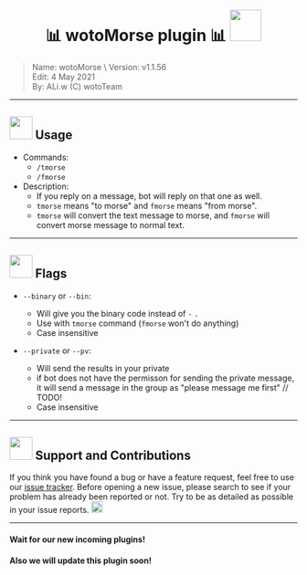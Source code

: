 <!--
	Rudeus Telegram Bot Project
	Copyright (C) 2021 wotoTeam, ALiwoto
	This file is subject to the terms and conditions defined in
	file 'LICENSE', which is part of the source code.
-->

# <h1 align="middle">📊 wotoMorse plugin 📊 <img src="https://raw.githubusercontent.com/aliwoto/aliwoto/main/resources/kyubey.gif" width="55px">
> Name:		wotoMorse			\ 
> Version:	v1.1.56				\
> Edit:		4 May 2021			\
> By:		ALi.w (C) wotoTeam	

</h1>

<hr/>

## <img src="https://raw.githubusercontent.com/aliwoto/aliwoto/main/resources/soulgem-homura.gif" width="40px"> Usage
* Commands:
  - `/tmorse` 
  - `/fmorse`
* Description:
  * If you reply on a message, bot will reply on that one as well.
  * `tmorse` means "to morse" and `fmorse` means "from morse".
  * `tmorse` will convert the text message to morse, and `fmorse` will convert morse message to normal text.

<hr/>

## <img src="https://raw.githubusercontent.com/aliwoto/aliwoto/main/resources/soulgem-madoka.gif" width="40px"> Flags

 * `--binary` or `--bin`:
   * Will give you the binary code instead of `-` `.`
   * Use with `tmorse` command (`fmorse` won't do anything)
   * Case insensitive

 * `--private` or `--pv`:
   * Will send the results in your private
   * if bot does not have the permisson for sending the private message, it will send a message in the group as "please message me first" // TODO!
   * Case insensitive

<hr/>

## <img src="https://raw.githubusercontent.com/aliwoto/aliwoto/main/resources/soulgem-kyoko.gif" width="40px"> Support and Contributions

If you think you have found a bug or have a feature request, feel free to use our [issue tracker](https://github.com/aliwoto/rudeus01/issues). Before opening a new issue, please search to see if your problem has already been reported or not.  Try to be as detailed as possible in your issue reports. <img src="https://raw.githubusercontent.com/aliwoto/aliwoto/main/resources/roxy_nod01.png" width="20px">

<hr/>

#### Wait for our new incoming plugins!
#### Also we will update this plugin soon!